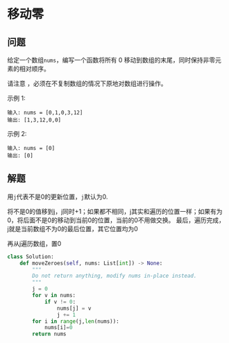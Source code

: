 # 移动零
## 问题
给定一个数组`nums`，编写一个函数将所有 0 移动到数组的末尾，同时保持非零元素的相对顺序。

请注意 ，必须在不复制数组的情况下原地对数组进行操作。

示例 1:
```
输入: nums = [0,1,0,3,12]
输出: [1,3,12,0,0]
```
示例 2:
```
输入: nums = [0]
输出: [0]
```
## 解题
用`j`代表不是0的更新位置，`j`默认为0.

将不是0的值移到j，j同时+1；如果都不相同，j其实和遍历的位置一样；如果有为0，将后面不是0的移动到当前0的位置，当前的0不用做交换。
最后，遍历完成，j就是当前数组不为0的最后位置，其它位置均为0

再从j遍历数组，置0
```python
class Solution:
    def moveZeroes(self, nums: List[int]) -> None:
        """
        Do not return anything, modify nums in-place instead.
        """
        j = 0
        for v in nums:
            if v != 0:
                nums[j] = v
                j += 1
        for i in range(j,len(nums)):
            nums[i]=0
        return nums
```
